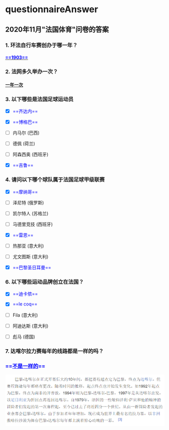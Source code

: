 # questionnaireAnswer

## 2020年11月"法国体育"问卷的答案

### **1. 环法自行车赛创办于哪一年？**

#### <u><span style="color:blue">==1903==</span></u>



### **2. 法网多久举办一次？**

#### [一年一次]()



### **3. 以下哪些是法国足球运动员**

- [x] <span style="color:blue">==齐达内==</span>
- [x] <span style="color:blue">==博格巴==</span>
- [ ] 内马尔 (巴西)
- [ ] 德佩 (荷兰)
- [ ] 阿森西奥 (西班牙)
- [x] <span style="color:blue">==吉鲁==</span>



### 4. 请问以下哪个球队属于法国足球甲级联赛

- [x] <span style="color:blue">==摩纳哥==</span>
- [ ] 泽尼特 (俄罗斯)
- [ ] 凯尔特人 (苏格兰)
- [ ] 马德里竞技 (西班牙)
- [x] <span style="color:blue">==雷恩==</span>
- [ ] 热那亚 (意大利)
- [ ] 尤文图斯 (意大利)
- [x] <span style="color:blue">==巴黎圣日耳曼==</span>



### **6. 以下哪些运动品牌创立在法国？**

- [x] <span style="color:blue">==迪卡侬==</span>

- [x] <span style="color:blue">==le coq==</span>

- [ ] Fila (意大利)

- [ ] 阿迪达斯 (意大利)

- [ ] 彪马 (德国)

  

### **7. 达喀尔拉力赛每年的线路都是一样的吗？**

### <span style="color:blue">==<u>不是一样的</u>==</span>

![image-20201114084854121](README.assets/image-20201114084854121.png)

